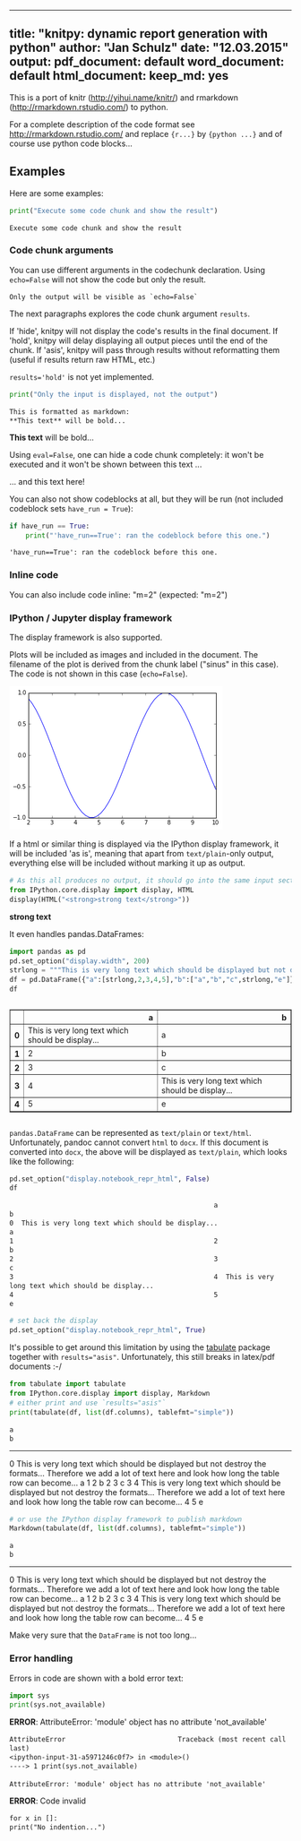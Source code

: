
---
title: "knitpy: dynamic report generation with python"
author: "Jan Schulz"
date: "12.03.2015"
output:
  pdf_document: default
  word_document: default
  html_document:
    keep_md: yes
---

This is a port of knitr (http://yihui.name/knitr/) and rmarkdown 
(http://rmarkdown.rstudio.com/) to python.

For a complete description of the code format see http://rmarkdown.rstudio.com/ and replace
`{r...}` by `{python ...}` and of course use python code blocks...

## Examples

Here are some examples:


``` python
print("Execute some code chunk and show the result")
```

```
Execute some code chunk and show the result
```


### Code chunk arguments

You can use different arguments in the codechunk declaration. Using `echo=False` will not show the code but only the result.


```
Only the output will be visible as `echo=False`
```


The next paragraphs explores the code chunk argument `results`. 

If 'hide', knitpy will not display the code's results in the final document. If 'hold', knitpy will delay displaying all output pieces until the end of the chunk. If 'asis', knitpy will pass through results without reformatting them (useful if results return raw HTML, etc.)

`results='hold'` is not yet implemented.


``` python
print("Only the input is displayed, not the output")
```



```
This is formatted as markdown:
**This text** will be bold...
```



**This text** will be bold...

Using `eval=False`, one can hide a code chunk completely: it won't be executed and it won't be shown between this text ...


... and this text here!

You can also not show codeblocks at all, but they will be run (not included codeblock sets `have_run = True`):



``` python
if have_run == True:
    print("'have_run==True': ran the codeblock before this one.")
```

```
'have_run==True': ran the codeblock before this one.
```


### Inline code

You can also include code inline: "m=2" (expected: "m=2") 


### IPython / Jupyter display framework

The display framework is also supported.

Plots will be included as images and included in the document. The filename of the 
plot is derived from the chunk label ("sinus" in this case). The code is not 
shown in this case (`echo=False`).




![](knitpy_overview_files/figure-html/unnamed-chunk-10-0.png)


If a html or similar thing is displayed via the IPython display framework, it will be 
included 'as is', meaning that apart from `text/plain`-only output, everything else 
will be included without marking it up as output. 


``` python
# As this all produces no output, it should go into the same input section...
from IPython.core.display import display, HTML
display(HTML("<strong>strong text</strong>"))
```



<strong>strong text</strong>


It even handles pandas.DataFrames:


``` python
import pandas as pd
pd.set_option("display.width", 200) 
strlong = """This is very long text which should be displayed but not destroy the formats... Therefore we add a lot of text here and look how long the table row can become..."""
df = pd.DataFrame({"a":[strlong,2,3,4,5],"b":["a","b","c",strlong,"e"]})
df
```



<div style="max-height:1000px;max-width:1500px;overflow:auto;"><table border="1" class="dataframe"><thead><tr style="text-align: right;"><th></th><th>a</th><th>b</th></tr></thead><tbody><tr><th>0</th><td> This is very long text which should be display...</td><td> a</td></tr><tr><th>1</th><td> 2</td><td> b</td></tr><tr><th>2</th><td> 3</td><td> c</td></tr><tr><th>3</th><td> 4</td><td> This is very long text which should be display...</td></tr><tr><th>4</th><td> 5</td><td> e</td></tr></tbody></table></div>


`pandas.DataFrame` can be represented as `text/plain` or `text/html`. Unfortunately, pandoc cannot convert `html` to `docx`. If this document is converted into `docx`, the above will be displayed as `text/plain`, which looks like the following:


``` python
pd.set_option("display.notebook_repr_html", False) 
df
```

```
                                                   a                                                  b
0  This is very long text which should be display...                                                  a
1                                                  2                                                  b
2                                                  3                                                  c
3                                                  4  This is very long text which should be display...
4                                                  5                                                  e
```

``` python
# set back the display 
pd.set_option("display.notebook_repr_html", True) 
```


It's possible to get around this limitation by using the [tabulate](https://bitbucket.org/astanin/python-tabulate) package together with `results="asis"`. Unfortunately, this still breaks in latex/pdf documents :-/


``` python
from tabulate import tabulate
from IPython.core.display import display, Markdown
# either print and use `results="asis"`
print(tabulate(df, list(df.columns), tablefmt="simple"))
```

    a                                                                                                                                                                  b
--  -----------------------------------------------------------------------------------------------------------------------------------------------------------------  -----------------------------------------------------------------------------------------------------------------------------------------------------------------
 0  This is very long text which should be displayed but not destroy the formats... Therefore we add a lot of text here and look how long the table row can become...  a
 1  2                                                                                                                                                                  b
 2  3                                                                                                                                                                  c
 3  4                                                                                                                                                                  This is very long text which should be displayed but not destroy the formats... Therefore we add a lot of text here and look how long the table row can become...
 4  5                                                                                                                                                                  e

``` python
# or use the IPython display framework to publish markdown
Markdown(tabulate(df, list(df.columns), tablefmt="simple"))
```



    a                                                                                                                                                                  b
--  -----------------------------------------------------------------------------------------------------------------------------------------------------------------  -----------------------------------------------------------------------------------------------------------------------------------------------------------------
 0  This is very long text which should be displayed but not destroy the formats... Therefore we add a lot of text here and look how long the table row can become...  a
 1  2                                                                                                                                                                  b
 2  3                                                                                                                                                                  c
 3  4                                                                                                                                                                  This is very long text which should be displayed but not destroy the formats... Therefore we add a lot of text here and look how long the table row can become...
 4  5                                                                                                                                                                  e


Make very sure that the `DataFrame` is not too long...

### Error handling

Errors in code are shown with a bold error text:


``` python
import sys
print(sys.not_available)
```


**ERROR**: AttributeError: 'module' object has no attribute 'not_available'

```
AttributeError                            Traceback (most recent call last)
<ipython-input-31-a5971246c0f7> in <module>()
----> 1 print(sys.not_available)

AttributeError: 'module' object has no attribute 'not_available'
```



**ERROR**: Code invalid

```
for x in []:
print("No indention...")
```
